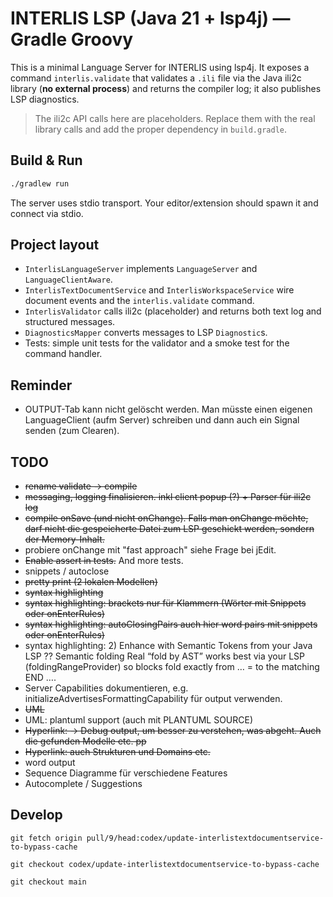 # INTERLIS LSP (Java 21 + lsp4j) — Gradle Groovy

This is a minimal Language Server for INTERLIS using lsp4j. It exposes a command
`interlis.validate` that validates a `.ili` file via the Java ili2c library
(**no external process**) and returns the compiler log; it also publishes LSP diagnostics.

> The ili2c API calls here are placeholders. Replace them with the real library calls and add the proper dependency in `build.gradle`.

## Build & Run

```bash
./gradlew run
```

The server uses stdio transport. Your editor/extension should spawn it and connect via stdio.

## Project layout

- `InterlisLanguageServer` implements `LanguageServer` and `LanguageClientAware`.
- `InterlisTextDocumentService` and `InterlisWorkspaceService` wire document events and the `interlis.validate` command.
- `InterlisValidator` calls ili2c (placeholder) and returns both text log and structured messages.
- `DiagnosticsMapper` converts messages to LSP `Diagnostic`s.
- Tests: simple unit tests for the validator and a smoke test for the command handler.

## Reminder
- OUTPUT-Tab kann nicht gelöscht werden. Man müsste einen eigenen LanguageClient (aufm Server) schreiben und dann auch ein Signal senden (zum Clearen).

## TODO

- ~~rename validate -> compile~~
- ~~messaging, logging finalisieren. inkl client popup (?) + Parser für ili2c log~~
- ~~compile onSave (und nicht onChange). Falls man onChange möchte, darf nicht die gespeicherte Datei zum LSP geschickt werden, sondern der Memory-Inhalt.~~
- probiere onChange mit "fast approach" siehe Frage bei jEdit.
- ~~Enable assert in tests.~~ And more tests.
- snippets / autoclose
- ~~pretty print (2 lokalen Modellen)~~    
- ~~syntax highlighting~~
- ~~syntax highlighting: brackets nur für Klammern (Wörter mit Snippets oder onEnterRules)~~
- ~~syntax highlighting: autoClosingPairs auch hier word pairs mit snippets oder onEnterRules)~~
- syntax highlighting: 2) Enhance with Semantic Tokens from your Java LSP ?? Semantic folding
Real “fold by AST” works best via your LSP (foldingRangeProvider) so blocks fold exactly from … = to the matching END ….
- Server Capabilities dokumentieren, e.g. initializeAdvertisesFormattingCapability für output verwenden.
- ~~UML~~
- UML: plantuml support (auch mit PLANTUML SOURCE)
- ~~Hyperlink: -> Debug output, um besser zu verstehen, was abgeht. Auch die gefunden Modelle etc. pp~~
- ~~Hyperlink: auch Strukturen und Domains etc.~~
- word output
- Sequence Diagramme für verschiedene Features
- Autocomplete / Suggestions
 
 
 ## Develop
 
 ```
 git fetch origin pull/9/head:codex/update-interlistextdocumentservice-to-bypass-cache
 ```
 
 ```
 git checkout codex/update-interlistextdocumentservice-to-bypass-cache
 ```
 
 ```
 git checkout main
 ```
 

 
